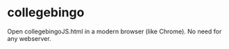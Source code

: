 # collegebingo

Open collegebingoJS.html in a modern browser (like Chrome). No need for any webserver.

